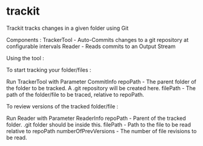 trackit
=======

Trackit tracks changes in a given folder using Git

Components :
TrackerTool - Auto-Commits changes to a git repository at configurable intervals
Reader - Reads commits to an Output Stream


Using the tool :

To start tracking your folder/files :

Run TrackerTool with Parameter CommitInfo
repoPath - The parent folder of the folder to be tracked. A .git repository will be created here.
filePath - The path of the folder/file to be traced, relative to repoPath.


To review versions of the tracked folder/file :

Run Reader with Parameter ReaderInfo
repoPath  - Parent of the tracked folder. .git folder should be inside this.
filePath - Path to the file to be read relative to repoPath
numberOfPrevVersions - The number of file revisions to be read.
